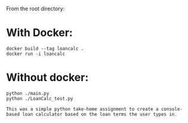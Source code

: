 From the root directory:


With Docker:
=============
```
docker build --tag loancalc .
docker run -i loancalc
```



Without docker:
=============
```
python ./main.py
python ./LoanCalc_test.py
```

```
This was a simple python take-home assignment to create a console-based loan calculator based on the loan terms the user types in.
```
